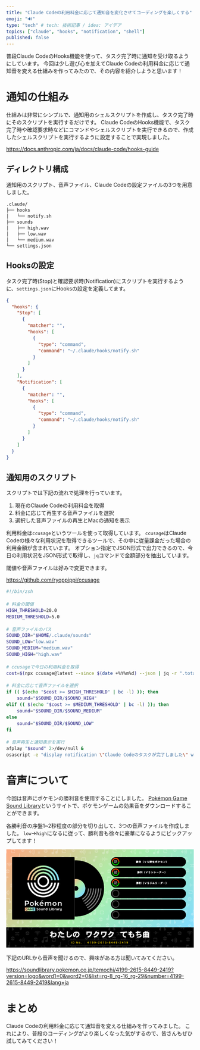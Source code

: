 ```yaml
---
title: "Claude Codeの利用料金に応じて通知音を変化させてコーディングを楽しくする"
emoji: "🔊"
type: "tech" # tech: 技術記事 / idea: アイデア
topics: ["claude", "hooks", "notification", "shell"]
published: false
---
```


普段Claude CodeのHooks機能を使って、タスク完了時に通知を受け取るようにしています。
今回は少し遊び心を加えてClaude Codeの利用料金に応じて通知音を変える仕組みを作ってみたので、その内容を紹介しようと思います！

# 通知の仕組み

仕組みは非常にシンプルで、通知用のシェルスクリプトを作成し、タスク完了時にそのスクリプトを実行するだけです。
Claude CodeのHooks機能で、タスク完了時や確認要求時などにコマンドやシェルスクリプトを実行できるので、作成したシェルスクリプトを実行するように設定することで実現しました。

https://docs.anthropic.com/ja/docs/claude-code/hooks-guide

## ディレクトリ構成

通知用のスクリプト、音声ファイル、Claude Codeの設定ファイルの3つを用意しました。

```tree
.claude/
├── hooks
│   └── notify.sh
├── sounds
│   ├── high.wav
│   ├── low.wav
│   └── medium.wav
└── settings.json
```

## Hooksの設定

タスク完了時(Stop)と確認要求時(Notification)にスクリプトを実行するように、`settings.json`にHooksの設定を定義してます。

```json:settings.json
{
  "hooks": {
    "Stop": [
      {
        "matcher": "",
        "hooks": [
          {
            "type": "command",
            "command": "~/.claude/hooks/notify.sh"
          }
        ]
      }
    ],
    "Notification": [
      {
        "matcher": "",
        "hooks": [
          {
            "type": "command",
            "command": "~/.claude/hooks/notify.sh"
          }
        ]
      }
    ]
  }
}
```

## 通知用のスクリプト

スクリプトでは下記の流れで処理を行っています。

1. 現在のClaude Codeの利用料金を取得
2. 料金に応じて再生する音声ファイルを選択
3. 選択した音声ファイルの再生とMacの通知を表示

利用料金は`ccusage`というツールを使って取得しています。
`ccusage`はClaude Codeの様々な利用状況を取得できるツールで、その中に従量課金だった場合の利用金額が含まれています。
オプション指定でJSON形式で出力できるので、今日の利用状況をJSON形式で取得し、`jq`コマンドで金額部分を抽出しています。

閾値や音声ファイルは好みで変更できます。

https://github.com/ryoppippi/ccusage

```shell:notify.sh
#!/bin/zsh

# 料金の閾値
HIGH_THRESHOLD=20.0
MEDIUM_THRESHOLD=5.0

# 音声ファイルのパス
SOUND_DIR="$HOME/.claude/sounds"
SOUND_LOW="low.wav"
SOUND_MEDIUM="medium.wav"
SOUND_HIGH="high.wav"

# ccusageで今日の利用料金を取得
cost=$(npx ccusage@latest --since $(date +%Y%m%d) --json | jq -r ".totals.totalCost // 0")

# 料金に応じて音声ファイルを選択
if (( $(echo "$cost >= $HIGH_THRESHOLD" | bc -l) )); then
    sound="$SOUND_DIR/$SOUND_HIGH"
elif (( $(echo "$cost >= $MEDIUM_THRESHOLD" | bc -l) )); then
    sound="$SOUND_DIR/$SOUND_MEDIUM"
else
    sound="$SOUND_DIR/$SOUND_LOW"
fi

# 音声再生と通知表示を実行
afplay "$sound" 2>/dev/null &
osascript -e "display notification \"Claude Codeのタスクが完了しました\" with title \"Claude Code\"" 2>/dev/null &
```

# 音声について

今回は音声にポケモンの勝利音を使用することにしました。
[Pokémon Game Sound Library](https://soundlibrary.pokemon.co.jp/)というサイトで、ポケモンゲームの効果音をダウンロードすることができます。


各勝利音の序盤1~2秒程度の部分を切り出して、3つの音声ファイルを作成しました。
`low`->`high`になるに従って、勝利音も徐々に豪華になるようにピックアップしてます！

![](/images/f4f4aa199d79d0/pokemon.png)

下記のURLから音声を聞けるので、興味がある方は聞いてみてください。

https://soundlibrary.pokemon.co.jp/temochi/4199-2615-8449-2419?version=logo&word1=0&word2=0&list=rg-8_rg-16_rg-29&number=4199-2615-8449-2419&lang=ja

# まとめ

Claude Codeの利用料金に応じて通知音を変える仕組みを作ってみました。
これにより、普段のコーディングがより楽しくなった気がするので、皆さんもぜひ試してみてください！
